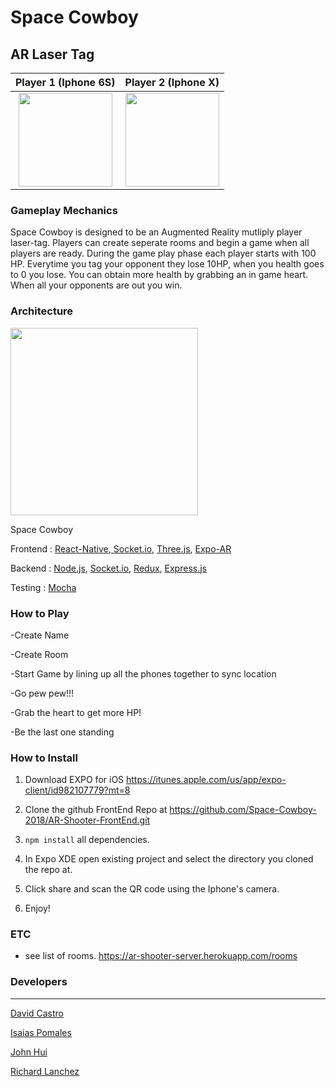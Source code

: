 # Space Cowboy


## AR Laser Tag

Player 1  (Iphone 6S)           |  Player 2 (Iphone X)
:-------------------------:|:-------------------------:
<img src="https://github.com/Space-Cowboy-2018/proof-of-concept/blob/master/public/preview4.gif" width="150">  |  <img src="https://github.com/Space-Cowboy-2018/proof-of-concept/blob/master/public/preview5.gif" width="150">

### Gameplay Mechanics
Space Cowboy is designed to be an Augmented Reality mutliply player laser-tag. Players can create seperate rooms and begin a game when all players are ready. During the game play phase each player starts with 100 HP. Everytime you tag your opponent they lose 10HP, when you health goes to 0 you lose. You can obtain more health by grabbing an in game heart. When all your opponents are out you win.

### Architecture

<img src="https://github.com/Space-Cowboy-2018/proof-of-concept/blob/master/public/Space%20Cowboy%20Tech%20Stack%20(1).png" width="300"> 

Space Cowboy

Frontend : [React-Native](https://facebook.github.io/react-native/),[ Socket.io](https://socket.io/), [Three.js](https://threejs.org/), [Expo-AR](https://expo.io/)

Backend : [Node.js](https://nodejs.org/en/), [Socket.io](https://socket.io/), [Redux](https://redux.js.org/), [Express.js](https://expressjs.com/)

Testing : [Mocha](https://mochajs.org/)

### How to Play


-Create Name

-Create Room

-Start Game by lining up all the phones together to sync location

-Go pew pew!!!

-Grab the heart to get more HP!

-Be the last one standing

### How to Install

1. Download EXPO for iOS https://itunes.apple.com/us/app/expo-client/id982107779?mt=8

2. Clone the github FrontEnd Repo at https://github.com/Space-Cowboy-2018/AR-Shooter-FrontEnd.git

3. ```npm install``` all dependencies.

4. In Expo XDE open existing project and select the directory you cloned the repo at.

5. Click share and scan the QR code using the Iphone's camera.

6. Enjoy!

### ETC

- see list of rooms. https://ar-shooter-server.herokuapp.com/rooms

### Developers
___

[David Castro](https://github.com/DavidGcastro)

[Isaias Pomales](https://github.com/impomales)

[John Hui](https://github.com/mjhui1990)

[Richard Lanchez](https://github.com/richardsunny2015)

